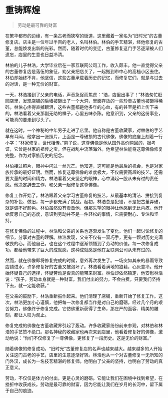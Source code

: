 # 重铸辉煌
> 劳动是最可靠的财富

在繁华都市的边缘，有一条古老而狭窄的街道，这里藏着一家名为“旧时光”的古董修复店。店主是一位年过半百的老人，名叫林伯。林伯的手艺精湛，经他修复的古董，总能焕发出新的光彩。然而，随着时代的变迁，古董修复这门手艺逐渐被人们遗忘，店里的生意也日益冷清。

林伯的儿子林浩，大学毕业后在一家互联网公司工作，收入颇丰。他一直觉得父亲的古董修复店是落伍的象征，劝父亲把店关了，一起搬到市中心的高档小区去住。林伯却始终不肯，他坚信，这些古董承载着历史的记忆，而修复它们，就是与过去的对话，是一种无价的财富。

一天，林浩接到了父亲的电话，声音急促而焦虑：“浩，店里出事了！”林浩匆忙赶回店里，发现店铺的后墙被砸出了一个大洞，里面存放的一些珍贵古董也被砸得稀碎。林伯心疼得直掉眼泪，这些古董都是他多年的心血，有的甚至是祖上传下来的。林浩看着父亲那副无助的样子，心里五味杂陈。他意识到，父亲的这份事业，可能真的要走到尽头了。

就在这时，一个神秘的中年男子走进了店里。他自称是古董收藏家，对林伯的手艺早有耳闻。他拿出一张照片，上面是一尊破损的古代佛像，佛像的底座上刻着一行小字：“林家修复，世代相传。”男子说，这尊佛像是他从国外高价购回的，据考证，它曾是林家的祖传之宝，但在战乱中流落海外。他希望林伯能将这尊佛像修复完整，作为对家族历史的纪念。

林伯接过照片，眼神中闪过一丝光芒。他知道，这可能是他最后的机会，也是对家族传承的最好证明。然而，修复这尊佛像的难度极大，不仅需要高超的技艺，还需要大量的时间和精力。林浩看着父亲坚定的眼神，心中涌起一股从未有过的责任感。他决定辞去工作，和父亲一起修复这尊佛像。

修复工作开始了。林浩跟着父亲学习古董修复的技艺，从最基本的清洁、拼接到复杂的补色、做旧，每一步都充满了挑战。起初，林浩总是犯错，不是把古董弄破，就是调不好颜色。林伯虽然没有责备他，但那失望的眼神让他感到无比内疚。他开始反思自己的态度，意识到劳动并不是一件轻松的事情，它需要耐心、专注和坚持。

在修复佛像的过程中，林浩和父亲的关系也逐渐发生了变化。他们一起讨论修复的细节，分享对古董的理解。林浩发现，父亲不仅有一双巧手，更有一颗对历史充满敬畏的心。而他自己，也在这个过程中逐渐领悟到了劳动的价值。每一次修复成功，都给他带来了巨大的成就感，这种成就感是他在互联网公司从未有过的。

然而，就在佛像即将修复完成的时候，意外再次发生了。一场突如其来的暴雨导致店铺进水，许多修复好的古董又被泡坏了。林浩看着满地的狼藉，心灰意冷。他开始怀疑自己的选择，怀疑劳动是否真的能带来财富。林伯却依然镇定，他安慰林浩说：“孩子，劳动本身就是一种财富。我们付出的努力，不会白费。只要我们坚持下去，就一定能收获。”

在父亲的鼓励下，林浩重新振作起来。他们清理了店铺，重新开始了修复工作。这次，林浩更加小心谨慎，他把每一次修复都当作是对自己的磨砺。经过几个月的艰苦努力，佛像终于修复完成。它仿佛重新获得了生命，那庄严的面容、精美的雕刻，都让人叹为观止。

修复完成的佛像在古董收藏界引起了轰动。许多收藏家纷纷前来参观，对林伯和林浩的手艺赞不绝口。那名神秘的收藏家也再次来到店里，他看着修复好的佛像，激动地说：“你们不仅修复了一尊佛像，更修复了一段历史。这是无价的财富。”

随着佛像的修复成功，“旧时光”古董修复店的名声也越来越大。越来越多的人开始关注这门古老的手艺，店里的生意逐渐好转。林浩也从一个对古董修复一无所知的门外汉，成长为一名技艺精湛的修复师。他明白了父亲的坚持，也明白了劳动的真正意义。

劳动，不仅仅是体力的付出，更是心灵的磨砺。它能让我们在困境中找到希望，在挫折中收获成长。劳动是最可靠的财富，因为它能让我们在岁月的长河中，留下属于自己的痕迹。